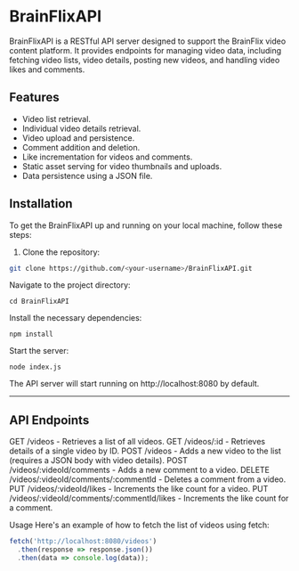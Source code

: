 # BrainFlixAPI

BrainFlixAPI is a RESTful API server designed to support the BrainFlix video content platform. It provides endpoints for managing video data, including fetching video lists, video details, posting new videos, and handling video likes and comments.

## Features

- Video list retrieval.
- Individual video details retrieval.
- Video upload and persistence.
- Comment addition and deletion.
- Like incrementation for videos and comments.
- Static asset serving for video thumbnails and uploads.
- Data persistence using a JSON file.

## Installation

To get the BrainFlixAPI up and running on your local machine, follow these steps:

1. Clone the repository:

```bash
git clone https://github.com/<your-username>/BrainFlixAPI.git
```

Navigate to the project directory:
```
cd BrainFlixAPI
```

Install the necessary dependencies:
```
npm install
```

Start the server:
```
node index.js
```

The API server will start running on http://localhost:8080 by default.

---

## API Endpoints

GET /videos - Retrieves a list of all videos.
GET /videos/:id - Retrieves details of a single video by ID.
POST /videos - Adds a new video to the list (requires a JSON body with video details).
POST /videos/:videoId/comments - Adds a new comment to a video.
DELETE /videos/:videoId/comments/:commentId - Deletes a comment from a video.
PUT /videos/:videoId/likes - Increments the like count for a video.
PUT /videos/:videoId/comments/:commentId/likes - Increments the like count for a comment.


Usage
Here's an example of how to fetch the list of videos using fetch:

```js
fetch('http://localhost:8080/videos')
  .then(response => response.json())
  .then(data => console.log(data));
```